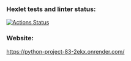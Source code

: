 ### Hexlet tests and linter status:
[![Actions Status](https://github.com/MD-shka/python-project-83/actions/workflows/hexlet-check.yml/badge.svg)](https://github.com/MD-shka/python-project-83/actions)

### Website:
https://python-project-83-2ekx.onrender.com/
